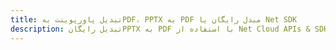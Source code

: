 ---title: تبدیل پاورپوینت بهPDF، PPTX به PDF مبدل رایگان یا Net SDKdescription: تبدیل رایگانPPTX به PDF با استفاده از Net Cloud APIs & SDK. همچنین اسناد Microsoft PowerPoint را در Cloud ایجاد، ویرایش و رندر کنید.---
